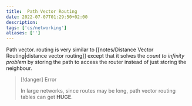 ```yaml
---
title:  Path Vector Routing
date: 2022-07-07T01:29:50+02:00
description: 
tags: ['cs/networking']
aliases: ['']
---
```

Path vector. routing is very similar to [[notes/Distance Vector Routing|distance vector routing]] except that it solves the *count to infinity problem* by storing the path to access the router instead of just storing the neighbour.

> [!danger] Error
>
> In large networks, since routes may be long, path vector routing tables can get **HUGE**.

